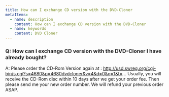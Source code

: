 ```yaml
---
title: How can I exchange CD version with the DVD-Cloner
metaItems:
  - name: description
    content: How can I exchange CD version with the DVD-Cloner
  - name: keywords
    content: DVD Cloner
---
```


### Q: How can I exchange CD version with the DVD-Cloner I have already bought?

A:
Please order the CD-Rom Version again at :
http://usd.swreg.org/cgi-bin/s.cgi?s=4680&p=4680dvdcloner&v=4&d=0&q=1&t=...
Usually, you will receive the CD-Rom disc within 10 days after we get your order fee. Then please send me your new order number. We will refund your previous order ASAP.
